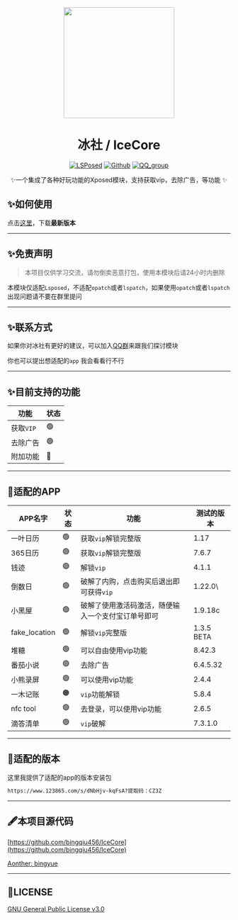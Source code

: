 <div align="center">
<img src="https://pic.imgdb.cn/item/671c8857d29ded1a8ce444d9.png"  width="250" height="250" />

# 冰社 / IceCore
[![LSPosed](https://img.shields.io/badge/LSPosed-Module-blue.svg)](https://github.com/bingqiu456/IceCore)
[![Github](https://img.shields.io/badge/Github-IceCore-black.svg)](https://github.com/bingqiu456/IceCore)
[![QQ_group](https://img.shields.io/badge/QQ%E7%BE%A4-855183768-orange?style=flat-square)](https://qm.qq.com/q/hnbnj43qwM)


✨一个集成了各种好玩功能的Xposed模块，支持获取vip，去除广告，等功能 ✨


</div>

## ✨如何使用

点击[这里](https://github.com/Xposed-Modules-Repo/me.bingyue.IceCore/releases)，下载**最新版本**

---

## ✨免责声明

> 本项目仅供学习交流，请勿倒卖恶意打包，使用本模块后请24小时内删除

本模块仅适配`Lsposed`，不适配`opatch`或者`lspatch`，如果使用`opatch`或者`lspatch`出现问题请不要在群里提问

---

## ✨联系方式

如果你对冰社有更好的建议，可以加入[QQ群](https://qm.qq.com/q/hnbnj43qwM)来跟我们探讨模块

你也可以提出想适配的`app` 我会看看行不行

---

## ✨目前支持的功能

| 功能      | 状态 |
| --------- | ---- |
| 获取`VIP` | 🟢    |
| 去除广告  | 🟢    |
| 附加功能  | 🔴    |

---

## 🎇适配的APP

| APP名字       | 状态 | 功能                                               | 测试的版本 |
| ------------- | ---- | -------------------------------------------------- | ---------- |
| 一叶日历      | 🟢    | 获取`vip`解锁完整版                                | 1.17       |
| 365日历       | 🟢    | 获取`vip`解锁完整版                                | 7.6.7      |
| 钱迹          | 🟢    | 解锁`vip`                                          | 4.1.1      |
| 倒数日        | 🟢    | 破解了内购，点击购买后退出即可获得`vip`            | 1.22.0\    |
| 小黑屋        | 🟢    | 破解了使用激活码激活，随便输入一个支付宝订单号即可 | 1.9.18c    |
| fake_location | 🟢    | 解锁`vip`完整版                                    | 1.3.5 BETA |
| 堆糖          | 🟢    | 可以自由使用vip功能                                | 8.42.3     |
| 番茄小说      | 🟢    | 去除广告                                           | 6.4.5.32   |
| 小熊录屏      | 🟢    | 可以使用vip功能                                    | 2.4.4      |
| 一木记账      | 🟠    | `vip`功能解锁                                      | 5.8.4      |
| nfc tool      | 🟢    | 去登录，可以使用vip功能                            | 2.6.5      |
| 滴答清单      | 🟢    | `vip`破解                                          | 7.3.1.0    |

---

## 🍋适配的版本

这里我提供了适配的app的版本安装包

```bash
https://www.123865.com/s/dNbHjv-kqFsA?提取码：CZ3Z
```

---

## 🖋本项目源代码

[https://github.com/bingqiu456/IceCore](https://github.com/bingqiu456/IceCore)

[Aonther: bingyue](https://github.com/bingqiu456)

---

## 📜LICENSE

[GNU General Public License v3.0](https://github.com/bingqiu456/IceCore/blob/main/LICENSE)

